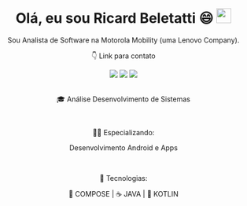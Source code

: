 <h1 align="center">Olá, eu sou Ricard Beletatti 😄 <img src="https://raw.githubusercontent.com/kaueMarques/kaueMarques/master/hi.gif" height="30px"></h1>

<p align="center">
Sou Analista de Software na Motorola Mobility (uma Lenovo Company).  
</p>

<p align="center">
👇 Link para contato
</p>

<div align="center">
  <a href="https://www.instagram.com/devbeletatti/" target="_blank"><img src="https://img.shields.io/badge/-Instagram-%23E4405F?style=for-the-badge&logo=instagram&logoColor=white" target="_blank"></a>
  <a href = "mailto:richard.beletatti@gmail.com"><img src="https://img.shields.io/badge/-Gmail-%23333?style=for-the-badge&logo=gmail&logoColor=white" target="_blank"></a>
  <a href="https://www.linkedin.com/in/richard-beletatti-527670143/" target="_blank"><img src="https://img.shields.io/badge/-LinkedIn-%230077B5?style=for-the-badge&logo=linkedin&logoColor=white" target="_blank"></a> 
</div>
<br/>
<p align="center">
🎓 Análise Desenvolvimento de Sistemas
</p>

<br/>
<p align="center">
👨‍💻 Especializando:
</p>

<p align="center">
Desenvolvimento Android e Apps
</p>

<br/>
<p align="center">
🚀 Tecnologias:
</p>

<p align="center">
🧩 COMPOSE | ☕ JAVA | 📡 KOTLIN
</p>
